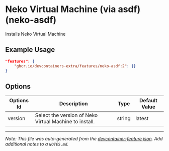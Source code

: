 
# Neko Virtual Machine (via asdf) (neko-asdf)

Installs Neko Virtual Machine

## Example Usage

```json
"features": {
    "ghcr.io/devcontainers-extra/features/neko-asdf:2": {}
}
```

## Options

| Options Id | Description | Type | Default Value |
|-----|-----|-----|-----|
| version | Select the version of Neko Virtual Machine to install. | string | latest |



---

_Note: This file was auto-generated from the [devcontainer-feature.json](devcontainer-feature.json).  Add additional notes to a `NOTES.md`._
